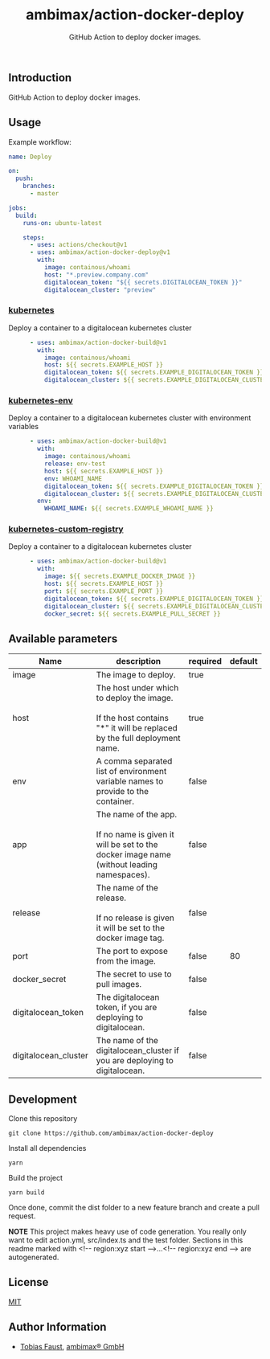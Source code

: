 <h1 align="center">ambimax/action-docker-deploy</h1>

<p align="center">
  GitHub Action to deploy docker images.
</p>

<br>


## Introduction

GitHub Action to deploy docker images.


## Usage

Example workflow:

```yml
name: Deploy

on:
  push:
    branches:
      - master

jobs:
  build:
    runs-on: ubuntu-latest

    steps:
      - uses: actions/checkout@v1
      - uses: ambimax/action-docker-deploy@v1
        with:
          image: containous/whoami
          host: "*.preview.company.com"
          digitalocean_token: "${{ secrets.DIGITALOCEAN_TOKEN }}"
          digitalocean_cluster: "preview"
```

<!-- region:examples start -->
### [kubernetes](test/01-kubernetes)

Deploy a container to a digitalocean kubernetes cluster

```yml
      - uses: ambimax/action-docker-build@v1
        with:
          image: containous/whoami
          host: ${{ secrets.EXAMPLE_HOST }}
          digitalocean_token: ${{ secrets.EXAMPLE_DIGITALOCEAN_TOKEN }}
          digitalocean_cluster: ${{ secrets.EXAMPLE_DIGITALOCEAN_CLUSTER }}
```

### [kubernetes-env](test/02-kubernetes-env)

Deploy a container to a digitalocean kubernetes cluster with environment variables

```yml
      - uses: ambimax/action-docker-build@v1
        with:
          image: containous/whoami
          release: env-test
          host: ${{ secrets.EXAMPLE_HOST }}
          env: WHOAMI_NAME
          digitalocean_token: ${{ secrets.EXAMPLE_DIGITALOCEAN_TOKEN }}
          digitalocean_cluster: ${{ secrets.EXAMPLE_DIGITALOCEAN_CLUSTER }}
        env:
          WHOAMI_NAME: ${{ secrets.EXAMPLE_WHOAMI_NAME }}
```

### [kubernetes-custom-registry](test/03-kubernetes-custom-registry)

Deploy a container to a digitalocean kubernetes cluster

```yml
      - uses: ambimax/action-docker-build@v1
        with:
          image: ${{ secrets.EXAMPLE_DOCKER_IMAGE }}
          host: ${{ secrets.EXAMPLE_HOST }}
          port: ${{ secrets.EXAMPLE_PORT }}
          digitalocean_token: ${{ secrets.EXAMPLE_DIGITALOCEAN_TOKEN }}
          digitalocean_cluster: ${{ secrets.EXAMPLE_DIGITALOCEAN_CLUSTER }}
          docker_secret: ${{ secrets.EXAMPLE_PULL_SECRET }}
```
<!-- region:examples end -->


## Available parameters

<!-- region:parameters start -->
| Name | description | required | default |
|-|-|-|-|
| image | The image to deploy. | true |  |
| host | The host under which to deploy the image.<br><br>If the host contains "*" it will be replaced by the full deployment name.<br> | true |  |
| env | A comma separated list of environment variable names to provide to the container.<br> | false |  |
| app | The name of the app.<br><br>If no name is given it will be set to the docker image name (without leading namespaces).<br> | false |  |
| release | The name of the release.<br><br>If no release is given it will be set to the docker image tag.<br> | false |  |
| port | The port to expose from the image. | false | 80 |
| docker_secret | The secret to use to pull images. | false |  |
| digitalocean_token | The digitalocean token, if you are deploying to digitalocean. | false |  |
| digitalocean_cluster | The name of the digitalocean_cluster if you are deploying to digitalocean. | false |  |
<!-- region:parameters end -->


## Development

Clone this repository

```
git clone https://github.com/ambimax/action-docker-deploy
```

Install all dependencies

```
yarn
```

Build the project

```
yarn build
```

Once done, commit the dist folder to a new feature branch and create a pull request.

**NOTE** This project makes heavy use of code generation. You really only want to edit action.yml, src/index.ts and the test folder. Sections in this readme marked with \<!-- region:xyz start -->...\<!-- region:xyz end --> are autogenerated.


## License

[MIT](LICENSE)


## Author Information

- [Tobias Faust](https://github.com/FaustTobias), [ambimax® GmbH](https://ambimax.de)
